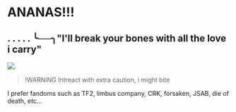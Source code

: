 #                 ANANAS!!!

## . . . . . ╰──╮"I'll break your bones with all the love i carry"

![.](https://files.catbox.moe/8b16mf.jpg)

> !WARNING
> Intreact with extra caution, i might bite

I prefer fandoms such as TF2, limbus company, CRK, forsaken, JSAB, die of death, etc...
